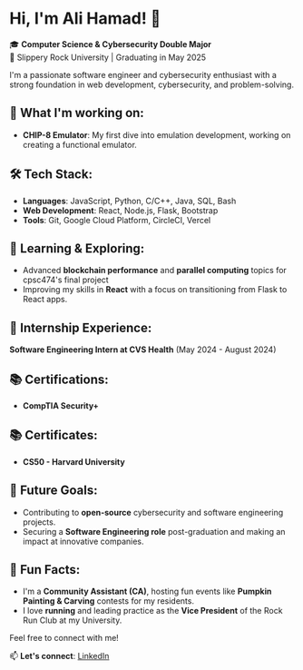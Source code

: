 # Hi, I'm Ali Hamad! 👋

🎓 **Computer Science & Cybersecurity Double Major**  
📍 Slippery Rock University | Graduating in May 2025

I'm a passionate software engineer and cybersecurity enthusiast with a strong foundation in web development, cybersecurity, and problem-solving.

## 🔭 What I'm working on:
- **CHIP-8 Emulator**: My first dive into emulation development, working on creating a functional emulator.

## 🛠️ Tech Stack:
- **Languages**: JavaScript, Python, C/C++, Java, SQL, Bash
- **Web Development**: React, Node.js, Flask, Bootstrap
- **Tools**: Git, Google Cloud Platform, CircleCI, Vercel

## 🌱 Learning & Exploring:
- Advanced **blockchain performance** and **parallel computing** topics for cpsc474's final project
- Improving my skills in **React** with a focus on transitioning from Flask to React apps.

## 💼 Internship Experience:
**Software Engineering Intern at CVS Health** (May 2024 - August 2024)  

## 📚 Certifications:
- **CompTIA Security+**

## 📚 Certificates:
- **CS50 - Harvard University**

## 🚀 Future Goals:
- Contributing to **open-source** cybersecurity and software engineering projects.
- Securing a **Software Engineering role** post-graduation and making an impact at innovative companies.

## 🌟 Fun Facts:
- I'm a **Community Assistant (CA)**, hosting fun events like **Pumpkin Painting & Carving** contests for my residents.
- I love **running** and leading practice as the **Vice President** of the Rock Run Club at my University.

Feel free to connect with me!

📫 **Let's connect**: [LinkedIn](https://www.linkedin.com/in/ah410/)
